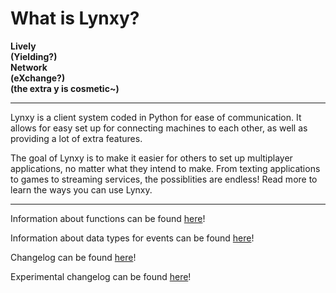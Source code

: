 # **What is Lynxy?**
<b>Lively <br>
(Yielding?) <br>
Network <br>
(eXchange?) <br>
(the extra y is cosmetic~)</b>
***

Lynxy is a client system coded in Python for ease of communication. It allows for easy set up for connecting
machines to each other, as well as providing a lot of extra features. 

The goal of Lynxy is to make it easier for others to set up multiplayer applications, no matter what they intend to make. From texting applications to games to streaming services, the possiblities are endless! Read more to learn the ways you can use Lynxy.

***

Information about functions can be found [here](https://github.com/SketchedDoughnut/lynxy/docs/github/functions.md)!

Information about data types for events can be found [here](https://github.com/SketchedDoughnut/lynxy/docs/github/events.md)!

Changelog can be found [here](https://github.com/SketchedDoughnut/lynxy/docs/github/changelogs/release_changelog.md)!

Experimental changelog can be found [here](https://github.com/SketchedDoughnut/lynxy/docs/github/changelogs/experimental_changelog.md)!